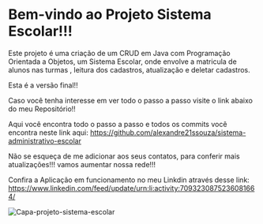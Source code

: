 # Bem-vindo ao Projeto Sistema Escolar!!!
Este projeto é uma criação de um CRUD em Java com Programação Orientada a Objetos, um Sistema Escolar, onde envolve a matricula de alunos nas turmas , leitura dos cadastros, atualização e deletar cadastros.



Esta é a versão final!!



Caso você tenha interesse em ver todo o passo a passo visite o link abaixo do meu Repositório!!

Aqui você encontra todo o passo a passo e todos os commits você encontra neste link aqui: https://github.com/alexandre21ssouza/sistema-administrativo-escolar 

Não se esqueça de me adicionar aos seus contatos, para conferir mais atualizações!!! vamos aumentar nossa rede!!!

Confira a Aplicação em funcionamento no meu Linkdin através desse link: https://www.linkedin.com/feed/update/urn:li:activity:7093230875236081664/


![Capa-projeto-sistema-escolar](https://github.com/alexandre21ssouza/sistemaEscolar/assets/103068697/9c397441-66a7-4ea6-8507-222adf081e8d)
